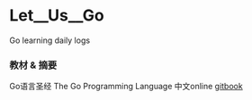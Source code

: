 # Let__Us__Go
Go learning daily logs

### 教材 & 摘要
Go语言圣经 The Go Programming Language 
中文online 
[gitbook](https://books.studygolang.com/gopl-zh/index.html)


